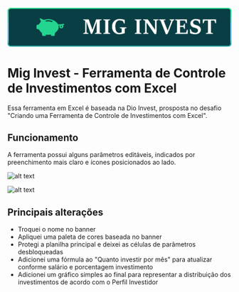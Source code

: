 ![banner_mig_invest](./images/banner.png)

# Mig Invest - Ferramenta de Controle de Investimentos com Excel

Essa ferramenta em Excel é baseada na Dio Invest, prosposta no desafio "Criando uma Ferramenta de Controle de Investimentos com Excel".

## Funcionamento

A ferramenta possui alguns parâmetros editáveis, indicados por preenchimento mais claro e ícones posicionados ao lado.

![alt text](image.png)

![alt text](image-1.png)

## Principais alterações

- Troquei o nome no banner
- Apliquei uma paleta de cores baseada no banner
- Protegi a planilha principal e deixei as células de parâmetros desbloqueadas
- Adicionei uma fórmula ao "Quanto investir por mês" para atualizar conforme salário e porcentagem investimento
- Adicionei um gráfico simples ao final para representar a distribuição dos investimentos de acordo com o Perfil Investidor
